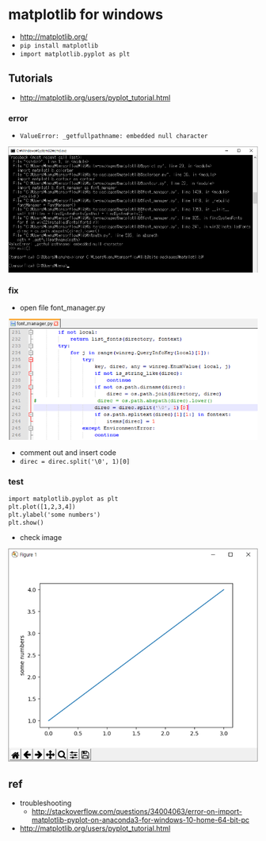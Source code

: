 # matplotlib for windows
* http://matplotlib.org/
* `pip install matplotlib`
* `import matplotlib.pyplot as plt`

## Tutorials
* http://matplotlib.org/users/pyplot_tutorial.html

### error
* `ValueError: _getfullpathname: embedded null character`  
<img src="images/windows-matplotlib-err0.png" class="img">

### fix
* open file font_manager.py  
<img src="images/windows-matplotlib-err1.png" class="img">

* comment out and insert code
* `direc = direc.split('\0', 1)[0]`

### test
```
import matplotlib.pyplot as plt
plt.plot([1,2,3,4])
plt.ylabel('some numbers')
plt.show()
```
* check image  
<img src="images/matplotlib-basic.png" class="img">

## ref
* troubleshooting
  * http://stackoverflow.com/questions/34004063/error-on-import-matplotlib-pyplot-on-anaconda3-for-windows-10-home-64-bit-pc
* http://matplotlib.org/users/pyplot_tutorial.html
